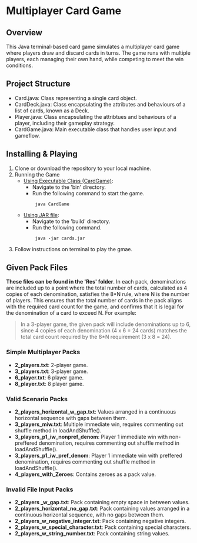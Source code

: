 # Multiplayer Card Game
## Overview
This Java terminal-based card game simulates a multiplayer card game where players draw and discard cards in turns. The game runs with multiple players, each managing their own hand, while competing to meet the win conditions.

## Project Structure
- Card.java: Class representing a single card object.
- CardDeck.java: Class encapsulating the attributes and behaviours of a list of cards, known as a Deck.
- Player.java: Class encapsulating the attribtues and behaviours of a player, including their gameplay strategy.
- CardGame.java: Main executable class that handles user input and gameflow.

## Installing & Playing
1. Clone or download the repository to your local machine.
2. Running the Game
   - <ins>Using Executable Class (CardGame)</ins>:
     - Navigate to the 'bin' directory.
     - Run the following command to start the game.
        ```
         java CardGame
        ```
   - <ins>Using JAR file</ins>:
     - Navigate to the 'build' directory.
     - Run the following command.
        ```
         java -jar cards.jar
        ```
3. Follow instructions on terminal to play the gmae.

## Given Pack Files
**These files can be found in the 'Res' folder**. In each pack, denominations are included up to a point where the total number of cards, calculated as 4 copies of each denomination, satisfies the 8*N rule, where N is the number of players. This ensures that the total number of cards in the pack aligns with the required card count for the game, and confirms that it is legal for the denomination of a card to exceed N. For example:

> In a 3-player game, the given pack will include denominations up to 6, since 4 copies of each denomination (4 x 6 = 24 cards) matches the total card count required by the 8*N requirement (3 x 8 = 24).

### Simple Multiplayer Packs
- **2_players.txt**: 2-player game.
- **3_players.txt**: 3-player game.
- **6_player.txt**: 6 player game.
- **8_player.txt**: 8 player game.

### Valid Scenario Packs
- **2_players_horizontal_w_gap.txt**: Values arranged in a continuous horizontal sequence with gaps between them.
- **3_players_miw.txt**: Multiple immediate win, requires commenting out shuffle method in loadAndShuffle().
- **3_players_p1_iw_nonpref_denom**: Player 1 immediate win with non-preffered denomination, requires commenting out shuffle method in loadAndShuffle().
- **3_players_p1_iw_pref_denom**: Player 1 immediate win with preffered denomination, requires commenting out shuffle method in loadAndShuffle().
- **4_players_with_Zeroes**: Contains zeroes as a pack value.

### Invalid File Input Packs
- **2_players _w_gap.txt**: Pack containing empty space in between values.
- **2_players_horizontal_no_gap.txt**: Pack containing values arranged in a continuous horizontal sequence, with no gaps between them.
- **2_players_w_negative_integer.txt**: Pack containing negative integers.
- **2_players_w_special_character.txt**: Pack containing special characters.
- **2_players_w_string_number.txt**: Pack containing string values.

